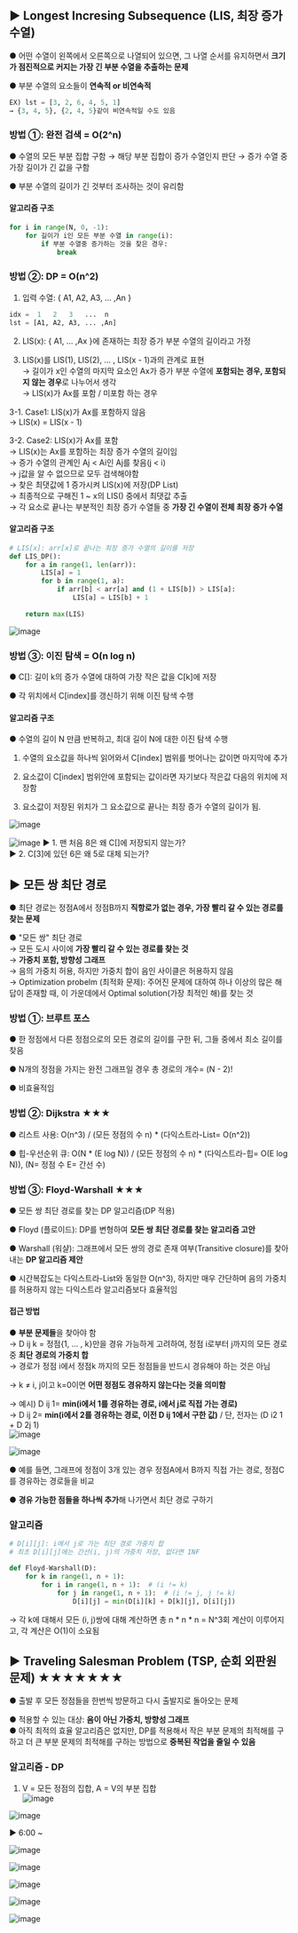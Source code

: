 ## ▶ Longest Incresing Subsequence (LIS, 최장 증가 수열)
● 어떤 수열이 왼쪽에서 오른쪽으로 나열되어 있으면, 그 나열 순서를 유지하면서 **크기가 점진적으로 커지는 가장 긴 부분 수열을 추출하는 문제**  

● 부분 수열의 요소들이 **연속적 or 비연속적**  
```  python
EX) lst = [3, 2, 6, 4, 5, 1]
→ {3, 4, 5}, {2, 4, 5}같이 비연속적일 수도 있음  
```  
### 방법 ①: 완전 검색 = O(2^n) 
● 수열의 모든 부분 집합 구함 → 해당 부분 집합이 증가 수열인지 판단 → 증가 수열 중 가장 길이가 긴 값을 구함  

● 부분 수열의 길이가 긴 것부터 조사하는 것이 유리함  

#### 알고리즘 구조
``` python
for i in range(N, 0, -1):
    for 길이가 i인 모든 부분 수열 in range(i):
        if 부분 수열중 증가하는 것을 찾은 경우:
            break
```

### 방법 ②: DP = O(n^2)
1. 입력 수열: { A1, A2, A3, ... ,An }    
``` python
idx =  1   2   3   ...  n
lst = [A1, A2, A3, ... ,An]
```
2. LIS(x): { A1, ... ,Ax }에 존재하는 최장 증가 부분 수열의 길이라고 가정  

3. LIS(x)를 LIS(1), LIS(2), ... , LIS(x - 1)과의 관계로 표현  
  → 길이가 x인 수열의 마지막 요소인 Ax가 증가 부분 수열에 **포함되는 경우, 포함되지 않는 경우**로 나누어서 생각  
  → LIS(x)가 Ax를 포함 / 미포함 하는 경우  

3-1. Case1: LIS(x)가 Ax를 포함하지 않음  
  → LIS(x) = LIS(x - 1)  

3-2. Case2: LIS(x)가 Ax를 포함  
  → LIS(x)는 Ax를 포함하는 최장 증가 수열의 길이임  
  → 증가 수열의 관계인 Aj < Ai인 Aj를 찾음(j < i)  
  → j값을 알 수 없으므로 모두 검색해야함  
  → 찾은 최댓값에 1 증가시켜 LIS(x)에 저장(DP List)  
  → 최종적으로 구해진 1 ~ x의 LIS() 중에서 최댓값 추출  
  → 각 요소로 끝나는 부분적인 최장 증가 수열들 중 **가장 긴 수열이 전체 최장 증가 수열**  

#### 알고리즘 구조
``` python
# LIS[x]: arr[x]로 끝나는 최장 증가 수열의 길이를 저장
def LIS_DP():
    for a in range(1, len(arr)):
        LIS[a] = 1
        for b in range(1, a):
            if arr[b] < arr[a] and (1 + LIS[b]) > LIS[a]:
                LIS[a] = LIS[b] + 1
                
    return max(LIS)
```
![image](https://github.com/phc5403/Algorithm_Study/assets/33312417/7c09ccd4-e369-4ade-a4ef-8ddc3f4ae420)


### 방법 ③: 이진 탐색 = O(n log n)
● C[]: 길이 k의 증가 수열에 대하여 가장 작은 값을 C[k]에 저장  

● 각 위치에서 C[index]를 갱신하기 위해 이진 탐색 수행  

#### 알고리즘 구조
● 수열의 길이 N 만큼 반복하고, 최대 길이 N에 대한 이진 탐색 수행  

1. 수열의 요소값을 하나씩 읽어와서 C[index] 범위를 벗어나는 값이면 마지막에 추가  

2. 요소값이 C[index] 범위안에 포함되는 값이라면 자기보다 작은값 다음의 위치에 저장함  

3. 요소값이 저장된 위치가 그 요소값으로 끝나는 최장 증가 수열의 길이가 됨.  

![image](https://github.com/phc5403/Algorithm_Study/assets/33312417/a3d8075c-a5c0-4e3c-914b-68a1806b0d45)

![image](https://github.com/phc5403/Algorithm_Study/assets/33312417/c3d0b694-c073-437d-9e49-44914e803cc9)
▶ 1. 맨 처음 8은 왜 C[]에 저장되지 않는가?  
▶ 2. C[3]에 있던 6은 왜 5로 대체 되는가?  


## ▶ 모든 쌍 최단 경로
● 최단 경로는 정점A에서 정점B까지 **직항로가 없는 경우, 가장 빨리 갈 수 있는 경로를 찾는 문제**  

● "모든 쌍" 최단 경로  
  → 모든 도시 사이에 **가장 빨리 갈 수 있는 경로를 찾는 것**  
  → **가중치 포함, 방향성 그래프**  
  → 음의 가중치 허용, 하지만 가중치 합이 음인 사이클은 허용하지 않음  
  → Optimization probelm (최적화 문제): 주어진 문제에 대하여 하나 이상의 많은 해답이 존재할 때, 이 가운데에서 Optimal solution(가장 최적인 해)를 찾는 것  
  
### 방법 ①: 브루트 포스
● 한 정점에서 다른 정점으로의 모든 경로의 길이를 구한 뒤, 그들 중에서 최소 길이를 찾음  

● N개의 정점을 가지는 완전 그래프일 경우 총 경로의 개수= (N - 2)!  

● 비효율적임

### 방법 ②: Dijkstra ★★★
● 리스트 사용: O(n^3) / (모든 정점의 수 n) * (다익스트라-List= O(n^2))  

● 힙-우선순위 큐: O(N * (E log N)) / (모든 정점의 수 n) * (다익스트라-힙= O(E log N)), (N= 정점 수 E= 간선 수)  

### 방법 ③: Floyd-Warshall ★★★
● 모든 쌍 최단 경로를 찾는 DP 알고리즘(DP 적용)  

● Floyd (플로이드): DP를 변형하여 **모든 쌍 최단 경로를 찾는 알고리즘 고안**  

● Warshall (워샬): 그래프에서 모든 쌍의 경로 존재 여부(Transitive closure)를 찾아내는 **DP 알고리즘 제안**    

● 시간복잡도는 다익스트라-List와 동일한 O(n^3), 하지만 매우 간단하며 음의 가중치를 허용하지 않는 다익스트라 알고리즘보다 효율적임  

#### 접근 방법
● **부분 문제들**을 찾아야 함  
  → D ij k = 정점{1, ... , k}만을 경유 가능하게 고려하여, 정점 i로부터 j까지의 모든 경로 중 **최단 경로의 가중치 합**  
  → 경로가 정점 i에서 정점k 까지의 모든 정점들을 반드시 경유해야 하는 것은 아님  
  
  → k ≠ i, j이고 k=0이면 **어떤 정점도 경유하지 않는다는 것을 의미함**  
  
  → 예시) D ij 1= **min(i에서 1를 경유하는 경로, i에서 j로 직접 가는 경로)**  
  → D ij 2= **min(i에서 2를 경유하는 경로, 이전 D ij 1에서 구한 값)** / 단, 전자는 (D i2 1 + D 2j 1)     
  ![image](https://github.com/phc5403/Algorithm_Study/assets/33312417/31f8a9fc-eeb7-48e3-920e-1278efb35cbc)

![image](https://github.com/phc5403/Algorithm_Study/assets/33312417/211d13bb-f8c7-4e2c-8614-c2bd7c4994e1)


● 예를 들면, 그래프에 정점이 3개 있는 경우 정점A에서 B까지 직접 가는 경로, 정점C를 경유하는 경로들을 비교  

● **경유 가능한 점들을 하나씩 추가**해 나가면서 최단 경로 구하기  

### 알고리즘
``` python
# D[i][j]: i에서 j로 가는 최단 경로 가중치 합
# 최초 D[i][j]에는 간선(i, j)의 가중치 저장, 없다면 INF

def Floyd-Warshall(D):
    for k in range(1, n + 1):
        for i in range(1, n + 1):  # (i != k)
            for j in range(1, n + 1):  # (i != j, j != k)
                D[i][j] = min(D[i][k] + D[k][j], D[i][j])
```
→ 각 k에 대해서 모든 (i, j)쌍에 대해 계산하면 총 n * n * n = N^3회 계산이 이루어지고, 각 계산은 O(1)이 소요됨  

## ▶ Traveling Salesman Problem (TSP, 순회 외판원 문제) ★★★★★★★
● 출발 후 모든 정점들을 한번씩 방문하고 다시 출발지로 돌아오는 문제  

● 적용할 수 있는 대상: **음이 아닌 가중치, 방향성 그래프**  
● 아직 최적의 효율 알고리즘은 없지만, DP를 적용해서 작은 부분 문제의 최적해를 구하고 더 큰 부분 문제의 최적해를 구하는 방법으로 **중복된 작업을 줄일 수 있음**  

### 알고리즘 - DP
1. V = 모든 정점의 집합, A = V의 부분 집합  
![image](https://github.com/phc5403/Algorithm_Study/assets/33312417/c2e56b08-d5bb-4853-8c53-24782cc590fa)

![image](https://github.com/phc5403/Algorithm_Study/assets/33312417/fcf68fdc-722d-4627-9e63-b342027f4d3f)

▶ 6:00 ~  

![image](https://github.com/phc5403/Algorithm_Study/assets/33312417/55ad894a-8193-457b-a7d1-97fda3a8c477)

![image](https://github.com/phc5403/Algorithm_Study/assets/33312417/12204b96-18da-4ff5-96bc-86ab66df0de7)

![image](https://github.com/phc5403/Algorithm_Study/assets/33312417/b235511f-9bad-47b6-b431-ad0b5f4c4ad9)

![image](https://github.com/phc5403/Algorithm_Study/assets/33312417/765d05fc-58a9-495b-b90e-4f7d29fbffa8)

![image](https://github.com/phc5403/Algorithm_Study/assets/33312417/21db02e7-37c8-443d-b1e6-6af01bb0689e)








